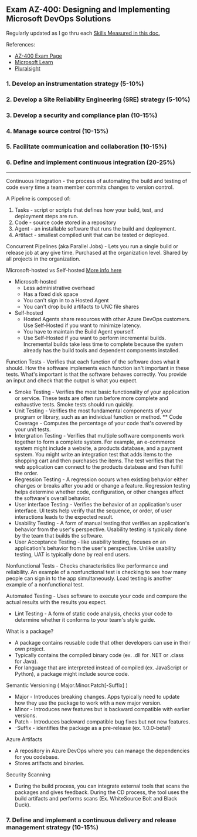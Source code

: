 ## Exam AZ-400: Designing and Implementing Microsoft DevOps Solutions
Regularly updated as I go thru each [Skills Measured in this doc.](https://query.prod.cms.rt.microsoft.com/cms/api/am/binary/RE3VP8d)

References:

* [AZ-400 Exam Page](https://docs.microsoft.com/en-us/learn/certifications/exams/az-400)
* [Microsoft Learn](https://docs.microsoft.com/en-us/learn/browse/?roles=devops-engineer&resource_type=learning%20path)
* [Pluralsight](https://app.pluralsight.com/paths/certificate/designing-and-implementing-microsoft-devops-solutions-az-400)

### 1. Develop an instrumentation strategy (5-10%)
### 2. Develop a Site Reliability Engineering (SRE) strategy (5-10%)
### 3. Develop a security and compliance plan (10-15%)
### 4. Manage source control (10-15%)
### 5. Facilitate communication and collaboration (10-15%)
### 6. Define and implement continuous integration (20-25%)
----

Continuous Integration - the process of automating the build and testing of code every time a team member commits changes to version control.

A Pipeline is composed of:
1. Tasks - script or scripts that defines how your build, test, and deployment steps are run.
2. Code - source code stored in a repository
3. Agent - an installable software that runs the build and deployment.
4. Artifact - smallest compiled unit that can be tested or deployed.

Concurrent Pipelines (aka Parallel Jobs) - Lets you run a single build or release job at any give time. Purchased at the organization level. Shared by all projects in the organization.

Microsoft-hosted vs Self-hosted 
[More info here](https://docs.microsoft.com/en-us/azure/devops/pipelines/agents/hosted?view=azure-devops&tabs=yaml)

* Microsoft-hosted
	* Less administrative overhead
	* Has a fixed disk space
	* You can't sign in to a Hosted Agent
	* You can't drop build artifacts to UNC file shares
* Self-hosted
	* Hosted Agents share resources with other Azure DevOps customers. Use Self-Hosted if you want to minimize latency.
	* You have to maintain the Build Agent yourself.
	* Use Self-Hosted if you want to perform incremental builds. Incremental builds take less time to complete because the system already has the build tools and dependent components installed.

Function Tests
	- Verifies that each function of the software does what it should. How the software implements each function isn't important in these tests. What's important is that the software behaves correctly. You provide an input and check that the output is what you expect.

* Smoke Testing - Verifies the most basic functionality of your application or service. These tests are often run before more complete and exhaustive tests. Smoke tests should run quickly.
* Unit Testing - Verifies the most fundamental components of your program or library, such as an individual function or method.
	** Code Coverage - Computes the percentage of your code that's covered by your unit tests.
* Intergration Testing - Verifies that multiple software components work together to form a complete system. For example, an e-commerce system might include a website, a products database, and a payment system. You might write an integration test that adds items to the shopping cart and then purchases the items. The test verifies that the web application can connect to the products database and then fulfill the order.
* Regression Testing - A regression occurs when existing behavior either changes or breaks after you add or change a feature. Regression testing helps determine whether code, configuration, or other changes affect the software's overall behavior.
* User interface Testing - Verifies the behavior of an application's user interface. UI tests help verify that the sequence, or order, of user interactions leads to the expected result.
* Usability Testing - A form of manual testing that verifies an application's behavior from the user's perspective. Usability testing is typically done by the team that builds the software.
* User Acceptance Testing - like usability testing, focuses on an application's behavior from the user's perspective. Unlike usability testing, UAT is typically done by real end users.  

Nonfunctional Tests
	- Checks characteristics like performance and reliability. An example of a nonfunctional test is checking to see how many people can sign in to the app simultaneously. Load testing is another example of a nonfunctional test.

Automated Testing - Uses software to execute your code and compare the actual results with the results you expect.
* Lint Testing - A form of static code analysis, checks your code to determine whether it conforms to your team's style guide.



What is a package?
* A package contains reusable code that other developers can use in their own project.
* Typically contains the compiled binary code (ex. .dll for .NET or .class for Java).
* For language that are interpreted instead of compiled (ex. JavaScript or Python), a package might include source code.

Semantic Versioning ( Major.Minor.Patch[-Suffix] )

* Major - Introduces breaking changes. Apps typically need to update how they use the package to work with a new major version. 
* Minor - Introduces new features but is backward compatible with earlier versions.
* Patch - Introduces backward compatible bug fixes but not new features.
* -Suffix - identifies the package as a pre-release (ex. 1.0.0-beta1)

Azure Artifacts
- A repository in Azure DevOps where you can manage the dependencies for you codebase.
- Stores artifacts and binaries.

Security Scanning
- During the build process, you can integrate external tools that scans the packages and gives feedback. During the CD process, the tool uses the build artifacts and performs scans (Ex. WhiteSource Bolt and Black Duck).

### 7. Define and implement a continuous delivery and release management strategy (10-15%)
